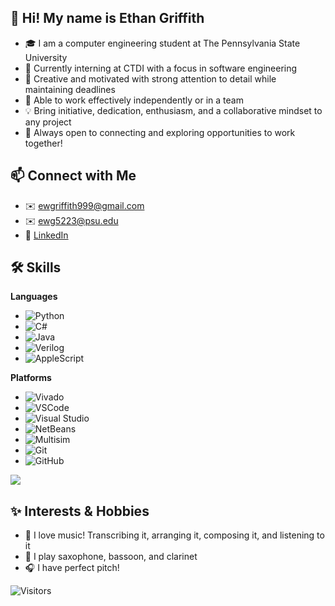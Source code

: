## 👋 Hi! My name is Ethan Griffith
- 🎓 I am a computer engineering student at The Pennsylvania State University
- 🔧 Currently interning at CTDI with a focus in software engineering
- 🎯 Creative and motivated with strong attention to detail while maintaining deadlines
- 🤝 Able to work effectively independently or in a team
- 💡 Bring initiative, dedication, enthusiasm, and a collaborative mindset to any project
- 🌟 Always open to connecting and exploring opportunities to work together!

## 📫 Connect with Me
- ✉️ ewgriffith999@gmail.com
- ✉️ ewg5223@psu.edu
- 🔗 [LinkedIn](https://linkedin.com/in/ethangriffith2004)

## 🛠️ Skills
**Languages**
- ![Python](https://img.shields.io/badge/-Python-3776AB?style=flat-square&logo=python&logoColor=white)
- ![C#](https://img.shields.io/badge/-C%23-239120?style=flat-square&logo=c-sharp&logoColor=white)
- ![Java](https://img.shields.io/badge/-Java-007396?style=flat-square&logo=java&logoColor=white)
- ![Verilog](https://img.shields.io/badge/-Verilog-000000?style=flat-square&logo=&logoColor=white)
- ![AppleScript](https://img.shields.io/badge/-AppleScript-999999?style=flat-square&logo=applescript&logoColor=white)

**Platforms**
- ![Vivado](https://img.shields.io/badge/-Vivado-ffcc00?style=flat-square)
- ![VSCode](https://img.shields.io/badge/-Visual%20Studio%20Code-007ACC?style=flat-square&logo=visual-studio-code&logoColor=white)
- ![Visual Studio](https://img.shields.io/badge/-Visual%20Studio-5C2D91?style=flat-square&logo=visual-studio&logoColor=white)
- ![NetBeans](https://img.shields.io/badge/-NetBeans-2F8CC0?style=flat-square&logo=apache-netbeans-ide&logoColor=white)
- ![Multisim](https://img.shields.io/badge/-Multisim-003399?style=flat-square)
- ![Git](https://img.shields.io/badge/-Git-F05032?style=flat-square&logo=git&logoColor=white)
- ![GitHub](https://img.shields.io/badge/-GitHub-181717?style=flat-square&logo=github&logoColor=white)

<img src="https://github-readme-stats.vercel.app/api/top-langs/?username=ethangriffith2004&theme=default&layout=compact&langs_count=6">

## ✨ Interests & Hobbies
- 🎼 I love music! Transcribing it, arranging it, composing it, and listening to it
- 🎷 I play saxophone, bassoon, and clarinet
- 🎧 I have perfect pitch!

![Visitors](https://komarev.com/ghpvc/?username=ethangriffith2004&style=flat-square)
